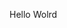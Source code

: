 Hello Wolrd







































































































































































































































































































































































































































































































































































































































































































































































































































































































































































































































































































































































































































































































































































































































































































































































































































































































































































































































































































































































































































































































































































































































































































































































































































































































































































































































































































































































































































































































































































































































































































































































































































































































